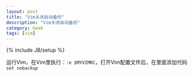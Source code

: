 ```yaml
---
layout: post
title: "Vim关闭自动备份"
description: "Vim关闭自动备份"
category: Geek
tags: [vim]
---
```

{% include JB/setup %}

运行Vim，在Vim里执行：`:e $MYVIMRC`，打开Vim配置文件后，在里面添加代码 `set nobackup`

